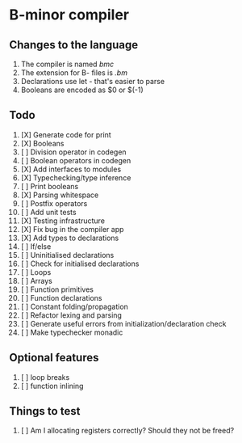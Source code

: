 # B-minor compiler

## Changes to the language
1. The compiler is named *bmc*
2. The extension for B- files is *.bm*
3. Declarations use let - that's easier to parse
4. Booleans are encoded as $0 or $(-1)

## Todo
1. [X] Generate code for print
2. [X] Booleans
3. [ ] Division operator in codegen
4. [ ] Boolean operators in codegen
5. [X] Add interfaces to modules
6. [X] Typechecking/type inference
7. [ ] Print booleans
8. [X] Parsing whitespace
9. [ ] Postfix operators
10. [ ] Add unit tests
11. [X] Testing infrastructure
12. [X] Fix bug in the compiler app
13. [X] Add types to declarations
14. [ ] If/else
15. [ ] Uninitialised declarations
16. [ ] Check for initialised declarations
17. [ ] Loops
18. [ ] Arrays
19. [ ] Function primitives
20. [ ] Function declarations
21. [ ] Constant folding/propagation
22. [ ] Refactor lexing and parsing
23. [ ] Generate useful errors from initialization/declaration check
24. [ ] Make typechecker monadic

## Optional features
1. [ ] loop breaks
2. [ ] function inlining

## Things to test
1. [ ] Am I allocating registers correctly? Should they not be freed?
